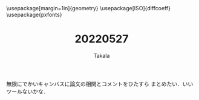 ﻿---
title: 20220527
yesterday: 20220526
tomorrow: 20220528
days: 882
author: Takala
header-includes:
  - \usepackage[margin=1in]{geometry}
  - \usepackage[ISO]{diffcoeff}
  - \usepackage{pxfonts}
---


無限にでかいキャンバスに論文の相関とコメントをひたすら
まとめたい．いいツールないかな．
